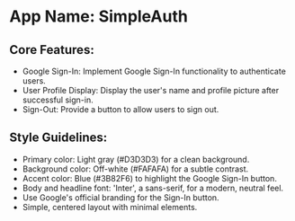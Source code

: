 # **App Name**: SimpleAuth

## Core Features:

- Google Sign-In: Implement Google Sign-In functionality to authenticate users.
- User Profile Display: Display the user's name and profile picture after successful sign-in.
- Sign-Out: Provide a button to allow users to sign out.

## Style Guidelines:

- Primary color: Light gray (#D3D3D3) for a clean background.
- Background color: Off-white (#FAFAFA) for a subtle contrast.
- Accent color: Blue (#3B82F6) to highlight the Google Sign-In button.
- Body and headline font: 'Inter', a sans-serif, for a modern, neutral feel. 
- Use Google's official branding for the Sign-In button.
- Simple, centered layout with minimal elements.